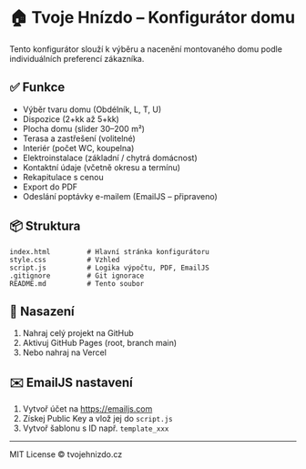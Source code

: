 
# 🏠 Tvoje Hnízdo – Konfigurátor domu

Tento konfigurátor slouží k výběru a nacenění montovaného domu podle individuálních preferencí zákazníka.

## ✅ Funkce
- Výběr tvaru domu (Obdélník, L, T, U)
- Dispozice (2+kk až 5+kk)
- Plocha domu (slider 30–200 m²)
- Terasa a zastřešení (volitelné)
- Interiér (počet WC, koupelna)
- Elektroinstalace (základní / chytrá domácnost)
- Kontaktní údaje (včetně okresu a termínu)
- Rekapitulace s cenou
- Export do PDF
- Odeslání poptávky e-mailem (EmailJS – připraveno)

## 📦 Struktura
```
index.html         # Hlavní stránka konfigurátoru
style.css          # Vzhled
script.js          # Logika výpočtu, PDF, EmailJS
.gitignore         # Git ignorace
README.md          # Tento soubor
```

## 🚀 Nasazení
1. Nahraj celý projekt na GitHub
2. Aktivuj GitHub Pages (root, branch main)
3. Nebo nahraj na Vercel

## ✉️ EmailJS nastavení
1. Vytvoř účet na https://emailjs.com
2. Získej Public Key a vlož jej do `script.js`
3. Vytvoř šablonu s ID např. `template_xxx`

---

MIT License © tvojehnizdo.cz
